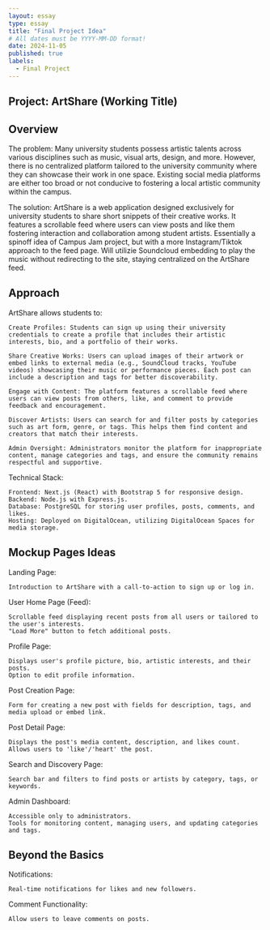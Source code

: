 ```yaml
---
layout: essay
type: essay
title: "Final Project Idea"
# All dates must be YYYY-MM-DD format!
date: 2024-11-05
published: true
labels:
  - Final Project
---
```


## Project: ArtShare (Working Title)

## Overview

The problem: Many university students possess artistic talents across various disciplines such as music, visual arts, design, and more. However, there is no centralized platform tailored to the university community where they can showcase their work in one space. Existing social media platforms are either too broad or not conducive to fostering a local artistic community within the campus.

The solution: ArtShare is a web application designed exclusively for university students to share short snippets of their creative works. It features a scrollable feed where users can view posts and like them fostering interaction and collaboration among student artists. Essentially a spinoff idea of Campus Jam project, but with a more Instagram/Tiktok approach to the feed page. Will utilizie Soundcloud embedding to play the music without redirecting to the site, staying centralized on the ArtShare feed.

## Approach

ArtShare allows students to:

    Create Profiles: Students can sign up using their university credentials to create a profile that includes their artistic interests, bio, and a portfolio of their works.

    Share Creative Works: Users can upload images of their artwork or embed links to external media (e.g., SoundCloud tracks, YouTube videos) showcasing their music or performance pieces. Each post can include a description and tags for better discoverability.

    Engage with Content: The platform features a scrollable feed where users can view posts from others, like, and comment to provide feedback and encouragement.

    Discover Artists: Users can search for and filter posts by categories such as art form, genre, or tags. This helps them find content and creators that match their interests.

    Admin Oversight: Administrators monitor the platform for inappropriate content, manage categories and tags, and ensure the community remains respectful and supportive.

Technical Stack:

    Frontend: Next.js (React) with Bootstrap 5 for responsive design.
    Backend: Node.js with Express.js.
    Database: PostgreSQL for storing user profiles, posts, comments, and likes.
    Hosting: Deployed on DigitalOcean, utilizing DigitalOcean Spaces for media storage.

## Mockup Pages Ideas

Landing Page:

    Introduction to ArtShare with a call-to-action to sign up or log in.

User Home Page (Feed):

    Scrollable feed displaying recent posts from all users or tailored to the user's interests.
    "Load More" button to fetch additional posts.

Profile Page:

    Displays user's profile picture, bio, artistic interests, and their posts.
    Option to edit profile information.

Post Creation Page:

    Form for creating a new post with fields for description, tags, and media upload or embed link.

Post Detail Page:

    Displays the post's media content, description, and likes count.
    Allows users to 'like'/'heart' the post.

Search and Discovery Page:

    Search bar and filters to find posts or artists by category, tags, or keywords.

Admin Dashboard:

    Accessible only to administrators.
    Tools for monitoring content, managing users, and updating categories and tags.

## Beyond the Basics

Notifications:

    Real-time notifications for likes and new followers.

Comment Functionality:

    Allow users to leave comments on posts.

